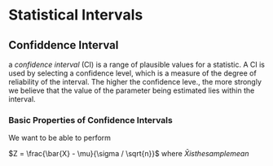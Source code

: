 # Statistical Intervals

## Confiddence Interval

a *confidence interval* (CI) is a range of plausible values for a statistic. A CI is used by selecting a confidence level, which is a measure of the degree of reliability of the interval. The higher the confidence leve., the more strongly we believe that the value of the parameter being estimated lies within the interval.

### Basic Properties of Confidence Intervals

We want to be able to perform 

$Z = \frac{\bar{X} - \mu}{\sigma / \sqrt{n}}$ where $\bar{X} is the sample mean$
